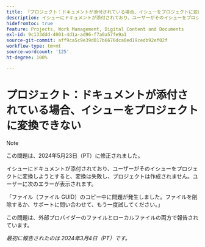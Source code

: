 ```yaml
---
title: 「プロジェクト：ドキュメントが添付されている場合、イシューをプロジェクトに変換できない」
description: イシューにドキュメントが添付されており、ユーザーがそのイシューをプロジェクトに変換しようとすると、変換は失敗し、プロジェクトは作成されません。ユーザーにエラーが表示されます。
hidefromtoc: true
feature: Projects, Work Management, Digital Content and Documents
exl-id: 9c133ddd-4001-4d1a-ad96-f7a0a57fe9a1
source-git-commit: aff9ca5c9e39d017b6676dca0ed19cedb92ef02f
workflow-type: tm+mt
source-wordcount: '125'
ht-degree: 100%

---
```


# プロジェクト：ドキュメントが添付されている場合、イシューをプロジェクトに変換できない

>[!NOTE]
>
>この問題は、2024年5月23日（PT）に修正されました。

イシューにドキュメントが添付されており、ユーザーがそのイシューをプロジェクトに変換しようとすると、変換は失敗し、プロジェクトは作成されません。ユーザーに次のエラーが表示されます。

「ファイル（ファイル GUID）のコピー中に問題が発生しました。ファイルを削除するか、サポートに問い合わせて、もう一度試してください。」

この問題は、外部プロバイダーのファイルとローカルファイルの両方で報告されています。

_最初に報告されたのは 2024年3月4日（PT）です。_
